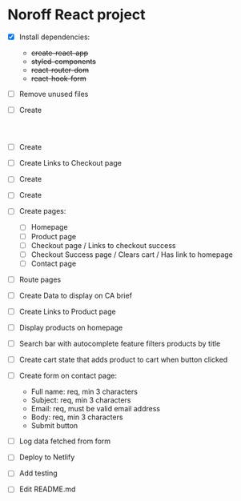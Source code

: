 # Noroff React project

- [x] Install dependencies:

  - ~~create-react-app~~
  - ~~styled-components~~
  - ~~react-router-dom~~
  - ~~react-hook-form~~

- [ ] Remove unused files

- [ ] Create <Header />

- [ ] Create <Nav />

- [ ] Create <Cart /> Links to Checkout page

- [ ] Create <Footer />

- [ ] Create <Layout />

- [ ] Create pages:

  - [ ] Homepage
  - [ ] Product page
  - [ ] Checkout page / Links to checkout success
  - [ ] Checkout Success page / Clears cart / Has link to homepage
  - [ ] Contact page

- [ ] Route pages

- [ ] Create <Product /> Data to display on CA brief

- [ ] Create <PrimaryButton /> Links to Product page

- [ ] Display products on homepage

- [ ] Search bar with autocomplete feature filters products by title

- [ ] Create cart state that adds product to cart when button clicked

- [ ] Create form on contact page:

  - Full name: req, min 3 characters
  - Subject: req, min 3 characters
  - Email: req, must be valid email address
  - Body: req, min 3 characters
  - Submit button

- [ ] Log data fetched from form

- [ ] Deploy to Netlify

- [ ] Add testing

- [ ] Edit README.md
